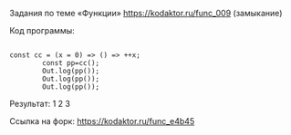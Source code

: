 Задания по теме «Функции» <https://kodaktor.ru/func_009> (замыкание)

Код программы:
<pre><code>
const cc = (x = 0) => () => ++x;
        const pp=cc();
        Out.log(pp());
        Out.log(pp());
        Out.log(pp());
</code></pre>

Результат: 1 2 3

Ссылка на форк: <https://kodaktor.ru/func_e4b45>
